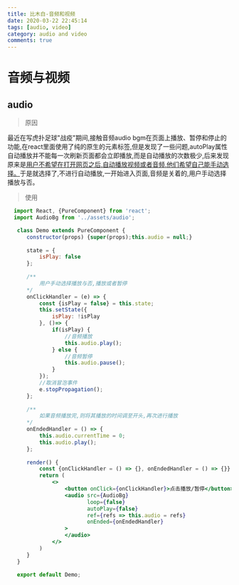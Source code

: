 ```yaml
---
title: 比木白-音频和视频
date: 2020-03-22 22:45:14
tags: [audio, video]
category: audio and video
comments: true
---
```


# 音频与视频

  ## audio
  
  > 原因

  最近在写虎扑足球"战疫"期间,接触音频audio bgm在页面上播放、暂停和停止的功能,在react里面使用了纯的原生的元素标签,但是发现了一些问题,autoPlay属性自动播放并不能每一次刷新页面都会立即播放,而是自动播放的次数极少,后来发现原来是<a href='https://gamedev.stackexchange.com/questions/163365/html5-games-play-failed-because-the-user-didnt-interact-with-the-document-fi'>用户不希望在打开网页之后,自动播放视频或者音频,他们希望自己能手动选择。</a>于是就选择了,不进行自动播放,一开始进入页面,音频是关着的,用户手动选择播放与否。
  
  > 使用

  ```jsx harmony
    import React, {PureComponent} from 'react';
    import AudioBg from '../assets/audio';

     class Demo extends PureComponent {
        constructor(props) {super(props);this.audio = null;}
        
        state = {
            isPlay: false
        };
        
        /**
            用户手动选择播放与否,播放或者暂停
        */
        onClickHandler = (e) => {
            const {isPlay = false} = this.state;
            this.setState({
                isPlay: !isPlay
            }, ()=> {
                if(isPlay) {
                    //音频播放
                    this.audio.play();
                } else {
                    //音频暂停
                    this.audio.pause();
                }
            });
            //取消冒泡事件
            e.stopPropagation();
        };
        
        /**
            如果音频播放完,则将其播放的时间调至开头,再次进行播放
        */
        onEndedHandler = () => {
            this.audio.currentTime = 0;
            this.audio.play();
        };
        
        render() {
            const {onClickHandler = () => {}, onEndedHandler = () => {}} = this;
            return (
                <>
                    <button onClick={onClickHandler}>点击播放/暂停</button>
                    <audio src={AudioBg} 
                           loop={false} 
                           autoPlay={false} 
                           ref={refs => this.audio = refs}
                           onEnded={onEndedHandler}
                    >
                    </audio>
                </>
            )
        }    
     }

     export default Demo;  
  ```


